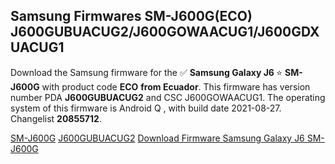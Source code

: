 <h2>Samsung Firmwares SM-J600G(ECO) J600GUBUACUG2/J600GOWAACUG1/J600GDXUACUG1</h2>
Download the Samsung firmware for the ✅ <strong>Samsung Galaxy J6 </strong> ⭐ <strong>SM-J600G</strong> with product code <strong>ECO</strong> <strong> from Ecuador</strong>. This firmware has version number PDA <strong>J600GUBUACUG2</strong> and CSC J600GOWAACUG1. The operating system of this firmware is Android Q , with build date 2021-08-27. Changelist <strong>20855712</strong>.


[SM-J600G](https://samfirm.shop/samsung/model/SM-J600G)
[J600GUBUACUG2](https://samfirm.shop/samsung/pda/J600GUBUACUG2)
[Download Firmware Samsung Galaxy J6 SM-J600G](https://samfirm.shop/samsung/firmware/452618)
